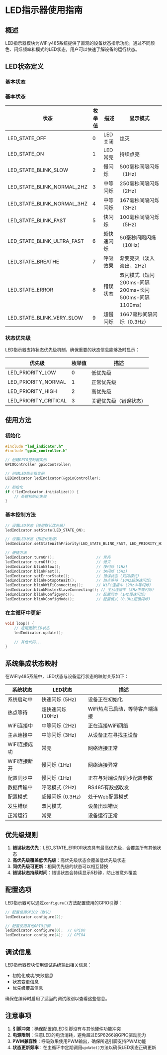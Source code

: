 # LED指示器使用指南

## 概述

LED指示器模块为WiFly485系统提供了直观的设备状态指示功能。通过不同颜色、闪烁频率和模式的LED状态，用户可以快速了解设备的运行状态。

## LED状态定义

### 基本状态
### 基本状态

| 状态 | 枚举值 | 描述 | 显示模式 |
|------|--------|------|----------|
| LED_STATE_OFF | 0 | LED关闭 | 熄灭 |
| LED_STATE_ON | 1 | LED常亮 | 持续点亮 |
| LED_STATE_BLINK_SLOW | 2 | 慢闪烁 | 500毫秒间隔闪烁（1Hz） |
| LED_STATE_BLINK_NORMAL_2HZ | 3 | 中等闪烁 | 250毫秒间隔闪烁（2Hz） |
| LED_STATE_BLINK_NORMAL_3HZ | 4 | 中等闪烁 | 167毫秒间隔闪烁（3Hz） |
| LED_STATE_BLINK_FAST | 5 | 快闪烁 | 100毫秒间隔闪烁（5Hz） |
| LED_STATE_BLINK_ULTRA_FAST | 6 | 超快速闪烁 | 50毫秒间隔闪烁（10Hz） |
| LED_STATE_BREATHE | 7 | 呼吸效果 | 渐变亮灭（淡入淡出，2Hz） |
| LED_STATE_ERROR | 8 | 错误状态 | 双闪模式（短闪200ms+间隔200ms+长闪500ms+间隔1100ms） |
| LED_STATE_BLINK_VERY_SLOW | 9 | 超慢闪烁 | 1667毫秒间隔闪烁（0.3Hz） |
### 状态优先级

LED指示器支持状态优先级机制，确保重要的状态信息能够及时显示：

| 优先级 | 枚举值 | 描述 |
|--------|--------|------|
| LED_PRIORITY_LOW | 0 | 低优先级 |
| LED_PRIORITY_NORMAL | 1 | 正常优先级 |
| LED_PRIORITY_HIGH | 2 | 高优先级 |
| LED_PRIORITY_CRITICAL | 3 | 关键优先级（错误状态） |

## 使用方法

### 初始化

```cpp
#include "led_indicator.h"
#include "gpio_controller.h"

// 创建GPIO控制器实例
GPIOController gpioController;

// 创建LED指示器实例
LEDIndicator ledIndicator(&gpioController);

// 初始化
if (!ledIndicator.initialize()) {
    // 处理初始化失败
}
```

### 基本控制方法

```cpp
// 设置LED状态（使用默认优先级）
ledIndicator.setState(LED_STATE_ON);

// 设置LED状态（指定优先级）
ledIndicator.setStateWithPriority(LED_STATE_BLINK_FAST, LED_PRIORITY_HIGH);

// 便捷方法
ledIndicator.turnOn();                   // 常亮
ledIndicator.turnOff();                  // 熄灭
ledIndicator.blinkSlow();                // 慢闪烁 (1Hz)
ledIndicator.blinkFast();                // 快闪烁 (5Hz)
ledIndicator.setErrorState();            // 错误状态 (双闪模式)
ledIndicator.blinkHotspotWait();         // 热点等待 (10Hz超快速闪烁)
ledIndicator.blinkWiFiConnecting();      // WiFi连接中 (2Hz中等闪烁)
ledIndicator.blinkMasterSlaveConnecting(); // 主从连接中 (3Hz中等闪烁)
ledIndicator.blinkConfigSync();          // 配置同步 (1Hz慢速闪烁)
ledIndicator.blinkConfigMode();          // 配置模式 (0.3Hz超慢闪烁)
```

### 在主循环中更新

```cpp
void loop() {
    // 定期更新LED状态
    ledIndicator.update();
    
    // 其他代码...
}
```

## 系统集成状态映射

在WiFly485系统中，LED状态与设备运行状态的映射关系如下：

| 系统状态 | LED状态 | 描述 |
|----------|---------|------|
| 系统启动中 | 快速闪烁 (5Hz) | 设备正在初始化 |
| 热点等待 | 超快速闪烁 (10Hz) | WiFi热点已启动，等待客户端连接 |
| WiFi连接中 | 中等闪烁 (2Hz) | 正在连接WiFi网络 |
| 主从连接中 | 中等闪烁 (3Hz) | 从设备正在寻找主设备 |
| WiFi连接成功 | 常亮 | 网络连接正常 |
| WiFi连接断开 | 慢闪烁 (1Hz) | 网络连接异常 |
| 配置同步中 | 慢闪烁 (1Hz) | 正在与对端设备同步配置参数 |
| 数据传输中 | 呼吸模式 (2Hz) | RS485有数据收发 |
| 配置模式 | 超慢闪烁 (0.3Hz) | 处于Web配置模式 |
| 发生错误 | 双闪模式 | 设备出现错误 |
| 正常运行 | 常亮 | 设备运行正常 |

## 优先级规则

1. **错误状态优先**：LED_STATE_ERROR状态具有最高优先级，会覆盖所有其他状态
2. **高优先级覆盖低优先级**：高优先级状态会覆盖低优先级状态
3. **同优先级可更新**：相同优先级的状态可以相互替换
4. **错误状态持续时间**：错误状态会持续显示5秒钟，防止被意外覆盖

## 配置选项

LED指示器可以通过`configure()`方法配置使用的GPIO引脚：

```cpp
// 配置使用GPIO2（默认）
ledIndicator.configure(2);

// 配置使用其他GPIO引脚
ledIndicator.configure(0);  // GPIO0
ledIndicator.configure(4);  // GPIO4
```

## 调试信息

LED指示器模块使用调试系统输出相关信息：

- 初始化成功/失败信息
- 状态变更信息
- 优先级覆盖信息

确保在编译时启用了适当的调试级别以查看这些信息。

## 注意事项

1. **引脚冲突**：确保配置的LED引脚没有与其他硬件功能冲突
2. **电源限制**：注意LED的电流消耗，避免超过ESP8266的GPIO驱动能力
3. **PWM兼容性**：呼吸效果使用PWM输出，确保所选引脚支持PWM功能
4. **状态更新频率**：在主循环中定期调用`update()`方法以确保LED状态正确更新
